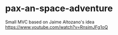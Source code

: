 # pax-an-space-adventure
Small MVC based on Jaime Altozano's idea https://www.youtube.com/watch?v=RnsimJFg1oQ
